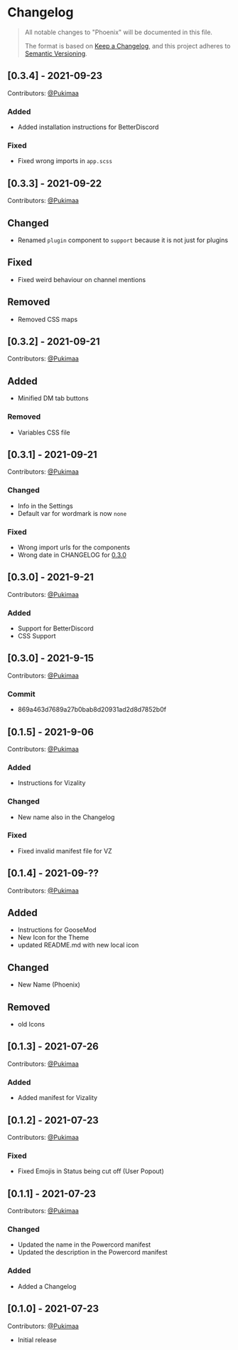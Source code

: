 # Changelog
>All notable changes to "Phoenix" will be documented in this file.
>
>The format is based on [Keep a Changelog](https://keepachangelog.com/en/1.0.0/),
and this project adheres to [Semantic Versioning](https://semver.org/spec/v2.0.0.html).

## [0.3.4] - 2021-09-23
Contributors: [@Pukimaa](https://github.com/Pukimaa)
### Added
- Added installation instructions for BetterDiscord
### Fixed
- Fixed wrong imports in `app.scss`

## [0.3.3] - 2021-09-22
Contributors: [@Pukimaa](https://github.com/Pukimaa)
## Changed
- Renamed `plugin` component to `support` because it is not just for plugins
## Fixed
- Fixed weird behaviour on channel mentions
## Removed
- Removed CSS maps

## [0.3.2] - 2021-09-21
Contributors: [@Pukimaa](https://github.com/Pukimaa)
## Added
- Minified DM tab buttons
### Removed
- Variables CSS file

## [0.3.1] - 2021-09-21
Contributors: [@Pukimaa](https://github.com/Pukimaa)
### Changed
- Info in the Settings
- Default var for wordmark is now `none`
### Fixed
- Wrong import urls for the components
- Wrong date in CHANGELOG for [0.3.0](#030---2021-9-21)

## [0.3.0] - 2021-9-21
Contributors: [@Pukimaa](https://github.com/Pukimaa)
### Added
- Support for BetterDiscord
- CSS Support

## [0.3.0] - 2021-9-15
Contributors: [@Pukimaa](https://github.com/Pukimaa)
### Commit
- 869a463d7689a27b0bab8d20931ad2d8d7852b0f

## [0.1.5] - 2021-9-06
Contributors:
[@Pukimaa](https://github.com/Pukimaa)
### Added
- Instructions for Vizality
### Changed
- New name also in the Changelog
### Fixed
- Fixed invalid manifest file for VZ

## [0.1.4] - 2021-09-??
Contributors:
[@Pukimaa](https://github.com/Pukimaa)
## Added
- Instructions for GooseMod
- New Icon for the Theme
- updated README.md with new local icon
## Changed
- New Name (Phoenix)
## Removed
- old Icons

## [0.1.3] - 2021-07-26
Contributors: [@Pukimaa](https://github.com/Pukimaa)
### Added
- Added manifest for Vizality

## [0.1.2] - 2021-07-23
Contributors: [@Pukimaa](https://github.com/Pukimaa)
### Fixed
- Fixed Emojis in Status being cut off (User Popout)

## [0.1.1] - 2021-07-23
Contributors: [@Pukimaa](https://github.com/Pukimaa)
### Changed
- Updated the name in the Powercord manifest
- Updated the description in the Powercord manifest
### Added
- Added a Changelog

## [0.1.0] - 2021-07-23
Contributors: [@Pukimaa](https://github.com/Pukimaa)
- Initial release